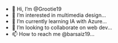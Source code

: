 - 👋 Hi, I’m @Grootie19
- 👀 I’m interested in multimedia design...
- 🌱 I’m currently learning IA with Azure...
- 💞️ I’m looking to collaborate on web dev...
- 📫 How to reach me @barsaiz19...

<!---
Grootie19/Grootie19 is a ✨ special ✨ repository because its `README.md` (this file) appears on your GitHub profile.
You can click the Preview link to take a look at your changes.
--->
